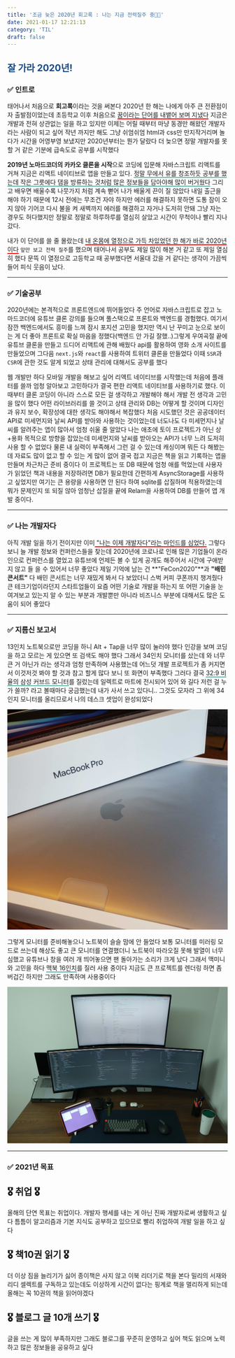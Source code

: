 ```yaml
---
title: '조금 늦은 2020년 회고록 : 나는 지금 전력질주 중🏃🏻'
date: 2021-01-17 12:21:13
category: 'TIL'
draft: false
---
```

## <span style="color : #184C88 ">잘 가라 2020년!</span>


### ✅ 인트로
태어나서 처음으로 **회고록**이라는 것을 써본다 2020년 한 해는 나에게 아주 큰 전환점이자 출발점이었는데 초등학교 이후 처음으로 <span style="border-bottom: 2px solid red">꿈이라는 단어를 내뱉어 보며 지냈다</span> 지금은 개발과 전혀 상관없는 일을 하고 있지만 이제는 어릴 때부터 마냥 동경만 해왔던 개발자라는 사람이 되고 싶어 작년 까지만 해도 그냥 쉬엄쉬엄 html과 css만 만지작거리며 놀다가 시간을 어영부영 보냈지만 2020년부터는 뭔가 달랐다 더 늦으면 정말 개발자를 못할 거 같은 기분에 급속도로 공부를 시작했다

**2019년 노마드코더의 카카오 클론을 시작**으로 코딩에 입문해 자바스크립트 리액트를 거쳐 지금은 리액트 네이티브로 앱을 만들고 있다. <span style="border-bottom: 2px solid #60b4a6">정말 무에서 유를 창조하듯 공부를 했는데 작은 그릇에다 댐을 방류하는 것처럼 많은 정보들을 담아야해 많이 버거웠다</span> 그리고 배우면 배울수록 나뭇가지 처럼 계속 뻗어 나가 배울게 끈이 질 않았다 내일 출근을 해야 하기 때문에 12시 전에는 무조건 자야 하지만 에러를 해결하지 못하면 도통 잠이 오지 않아 기어코 다시 불을 켜 새벽까지 에러를 해결하고 자거나 도저히 안돼 그냥 자는 경우도 허다했지만 정말로 정말로 하루하루를 열심히 살았고 시간이 무척이나 빨리 지나갔다.

내가 이 단어를 쓸 줄 몰랐는데 <span style="border-bottom: 2px solid red">내 온몸에 열정으로 가득 차있었던 한 해가 바로 2020년이다</span> `앞만 보고 전력 질주`를 했으며 태어나서 공부도 제일 많이 해본 거 같고 또 제일 열심히 했다 문뜩 이 열정으로 고등학교 때 공부했다면 서울대 갔을 거 같다는 생각이 가끔씩 들어 피식 웃음이 났다.

***

### ✅ 기술공부
2020년에는 본격적으로 프론트엔드에 뛰어들었다 주 언어로 자바스크립트로 잡고 노마드코더에 유튜브 클론 강의를 들으며 풀스택으로 프론트와 백엔드를 경험했다. 여기서 잠깐 백엔드에서도 흥미를 느껴 잠시 포지션 고민을 했지만 역시 난 꾸미고 눈으로 보이는 게 더 좋아 프론트로 확실 마음을 정했다(백엔드 안 가길 잘했..)그렇게 우여곡절 끝에 유튜브 클론을 만들고 드디어 리액트에 관해 배웠다 api를 활용하여 영화 소개 사이트를 만들었으며 그다음 `next.js`와 `react`를 사용하여 트위터 클론을 만들었다 이때 `SSR`과 `CSR`에 관한 것도 알게 되었고 상태 관리에 대해서도 공부를 했다 

웹 개발만 하다 모바일 개발을 해보고 싶어 리액트 네이티브를 시작했는데 처음에 플래터를 쓸까 엄청 알아보고 고민하다가 결국 편한 리액트 네이티브를 사용하기로 했다. 이때부터 클론 코딩이 아니라 스스로 모든 걸 생각하고 개발해야 해서 개발 전 생각과 고민을 많이 했다 어떤 라이브러리를 쓸 것이고 상태 관리와 DB는 어떻게 할 것이며 디자인과 유지 보수, 확장성에 대한 생각도 해야해서 복잡했다 처음 시도했던 것은 공공데이터 API로 미세먼지와 날씨 API를 받아와 사용하는 것이었는데 너도나도 다 미세먼지나 날씨를 알려주는 앱이 많아서 엄청 쉬울 줄 알았다 나는 애초에 토이 프로젝트가 아닌 상+용화 목적으로 방향을 잡았는데 미세먼지와 날씨를 받아오는 API가 너무 느려 도저히 사용 할 수 없었다 물론 내 실력이 부족해서 그런 걸 수 있는데 캐싱이며 뭐든 다 해봤는데 자료도 많이 없고 할 수 있는 게 많이 없어 결국 접고 지금은 책을 읽고 기록하는 앱을 만들며 차근차근 준비 중이다 이 프로젝트는 또 DB 때문에 엄청 애를 먹었는데 사용자가 읽었던 책과 내용을 저장하려면 DB가 필요한데 간편하게 AsyncStorage를 사용하고 싶었지만 여기는 큰 용량을 사용하면 안 된다 하여 sqlite를 삽질하며 적용하였는데 뭐가 문제인지 또 되질 않아 엄청난 삽질을 끝에 Relam을 사용하여 DB를 만들어 앱 개발 중이다. 

***

### ✅ 나는 개발자다

아직 개발 일을 하기 전이지만 이미<span style="border-bottom: 2px solid red"> "나는 이제 개발자다"라는 마인드를 심었다.</span> 그렇다 보니 늘 개발 정보와 컨퍼런스들을 찾는데 2020년에 코로나로 인해 많은 기업들이 온라인으로 컨퍼런스를 열었고 유튜브에 언제든 볼 수 있게 공개도 해주어서 시간에 구애받지 않고 들 을 수 있어서 너무 좋았다 제일 기억에 남는 건 **"FeCon2020"**과 **"배민 콘서트"** 다 배민 콘서트는 너무 재밌게 봐서 다 보았더니 스벅 커피 쿠폰까지 챙겨줬다 큰 테크기업이라던지  스타트업들이 요즘 어떤 기술로 개발을 하는지 또 어떤 기술을 눈여겨보고 있는지 알 수 있는 부분과 개발뿐만 아니라 비즈니스 부분에 대해서도 많은 도움이 되어 좋았다

***


### ✅ 지름신 보고서

13인치 노트북으로만 코딩을 하니 Alt + Tap을 너무 많이 눌러야 했다 인강을 보며 코딩을 하고 모르는 게 있으면 또 검색도 해야 했다 그래서 34인치 모니터를 샀는데 와 너무 큰 거 아닌가 라는 생각과 엄청 만족하며 사용했는데 어느덧 개발 프로젝트가 좀 커지면서 이것저것 봐야 할 것과 참고 할게 많다 보니 또 화면이 부족했다 그러다 결국 <span style="border-bottom: 2px solid #60b4a6">32:9 비율의 삼성 커브드 모니터</span>를 질렀는데 일렉트로 마트에 전시되어 있어 와 길다 저런 걸 누가 쓸까?  라고 볼때마다 궁금했는데  내가 사서 쓰고 있다니.. 그것도 모자라 그 위에 34인지 모니터를 올리므로서 나의 데스크 셋업이 완성되었다 

![](./images/macbook16.jpg)

그렇게 모니터를 준비해놓으니 노트북이 슬슬 맘에 안 들었다 보통 모니터를 미러링 모드로 쓰는데 해상도 좋고 큰 모니터를 연결했더니 노트북이 따라오질 못해 발열이 너무 심했고 유튜브나 창을 여러 개 띄어놓으면 팬 돌아가는 소리가 크게 났다 그래서 맥미니와 고민을 하다 <span style="border-bottom: 2px solid #60b4a6">맥북 16인치</span>를 질러 사용 중이다 지금도 큰 프로젝트를 렌더링 하면 좀 버겁긴 하지만 그래도 만족하며 사용중이다

![](./images/desksetup.jpg)

***

### ✅ 2021년 목표

## 🎖 취업 🎖 <br>
올해의 단연 목표는 취업이다. 개발자 행세를 내는 게 아닌 진짜 개발자로써 생활하고 싶다 틈틈이 알고리즘과 기본 지식도 공부하고 있으므로 빨리 취업하여 개발 일을 하고 싶다

## 🎖 책10권 읽기 🎖<br>
더 이상 짐을 늘리기가 싫어 종이책은 사지 않고 이북 리더기로 책을 본다 밀리의 서재와 리디 셀렉트를 구독하고 있는데도 이상하게 시간이 없다는 핑계로 책을 멀리하게 되는데 올해는 꼭 10권의 책을 읽어야겠다

## 🎖 블로그 글 10개 쓰기 🎖<br>
글을 쓰는 게 많이 부족하지만 그래도 블로그를 꾸준히 운영하고 싶어 책도 읽으며 노력하고 많은 정보들을 공유하고 싶다